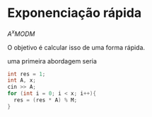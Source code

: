 # Exponenciação rápida

$A^x MOD M$

O objetivo é calcular isso de uma forma rápida.

uma primeira abordagem seria
```c++
int res = 1;
int A, x;
cin >> A;
for (int i = 0; i < x; i++){
  res = (res * A) % M;
}
```

